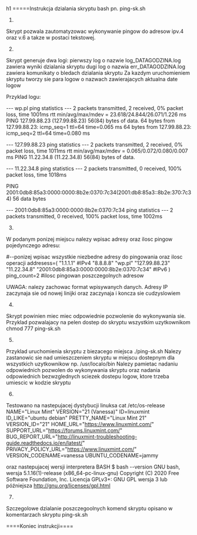 h1 =====Instrukcja dzialania skryptu bash pn. ping-sk.sh

1. 
Skrypt pozwala zautomatyzowac wykonywanie pingow do adresow ipv.4 oraz v.6 a takze w postaci tekstowej.


2.
Skrypt generuje dwa logi:
pierwszy log o nazwie log_DATAGODZINA.log zawiera wyniki dzialania skryptu
dugi log o nazwia err_DATAGODZINA.log zawiera komunikaty o bledach dzialania skryptu
Za kazdym uruchomieniem skryptu tworzy sie para logow o nazwach zawierajacych aktualna date logow

Przyklad logu:

--- wp.pl ping statistics ---
2 packets transmitted, 2 received, 0% packet loss, time 1001ms
rtt min/avg/max/mdev = 23.618/24.844/26.071/1.226 ms
PING 127.99.88.23 (127.99.88.23) 56(84) bytes of data.
64 bytes from 127.99.88.23: icmp_seq=1 ttl=64 time=0.065 ms
64 bytes from 127.99.88.23: icmp_seq=2 ttl=64 time=0.080 ms

--- 127.99.88.23 ping statistics ---
2 packets transmitted, 2 received, 0% packet loss, time 1011ms
rtt min/avg/max/mdev = 0.065/0.072/0.080/0.007 ms
PING 11.22.34.8 (11.22.34.8) 56(84) bytes of data.

--- 11.22.34.8 ping statistics ---
2 packets transmitted, 0 received, 100% packet loss, time 1018ms

PING 2001:0db8:85a3:0000:0000:8b2e:0370:7c34(2001:db8:85a3::8b2e:370:7c34) 56 data bytes

--- 2001:0db8:85a3:0000:0000:8b2e:0370:7c34 ping statistics ---
2 packets transmitted, 0 received, 100% packet loss, time 1002ms


3.
W podanym ponizej miejscu nalezy wpisac adresy oraz ilosc pingow pojedynczego adresu:

#--ponizej wpisac wszystkie niezbedne adresy do pingowania oraz ilosc operacji
addresess=(
"1.1.1.1" #IPv4
"8.8.8.8"
"wp.pl"
"127.99.88.23"
"11.22.34.8"
"2001:0db8:85a3:0000:0000:8b2e:0370:7c34" #IPv6
)
ping_count=2 #ilosc pingowan poszczegolnych adresow


UWAGA: nalezy zachowac format wpisywanych danych. Adresy IP zaczynaja sie od nowej linijki oraz zaczynaja i koncza sie cudzyslowiem


4.
Skrypt powinien miec miec odpowiednie pozwolenie do wykonywania sie. Przyklad pozwalajacy na pelen dostep do skryptu wszystkim uzytkownikom
chmod 777 ping-sk.sh


5. 
Przyklad uruchomienia skryptu z biezacego miejsca 
./ping-sk.sh
Nalezy zastanowic sie nad umieszczeniem skryptu w miejscu dostepnym dla wszystkich uzytkownikow np.
/usr/localo/bin
Nalezy pamietac nadaniu odpowiednich pozwolen do wykonywania skryptu oraz nadania odpowiednich
bezwzglednych sciezek dostepu logow, ktore trzeba umiescic w kodzie skryptu


6.
Testowano na nastepujacej dystybucji linuksa
cat /etc/os-release
NAME="Linux Mint"
VERSION="21 (Vanessa)"
ID=linuxmint
ID_LIKE="ubuntu debian"
PRETTY_NAME="Linux Mint 21"
VERSION_ID="21"
HOME_URL="https://www.linuxmint.com/"
SUPPORT_URL="https://forums.linuxmint.com/"
BUG_REPORT_URL="http://linuxmint-troubleshooting-guide.readthedocs.io/en/latest/"
PRIVACY_POLICY_URL="https://www.linuxmint.com/"
VERSION_CODENAME=vanessa
UBUNTU_CODENAME=jammy

oraz nastepujacej wersji interpretera BASH
$ bash --version
GNU bash, wersja 5.1.16(1)-release (x86_64-pc-linux-gnu)
Copyright (C) 2020 Free Software Foundation, Inc.
Licencja GPLv3+: GNU GPL wersja 3 lub późniejsza <http://gnu.org/licenses/gpl.html>


7.
Szczegolowe dzialanie poszczegoolnych komend skryptu opisano w komentarzach skryptu ping-sk.sh

====Koniec instrukcji====


